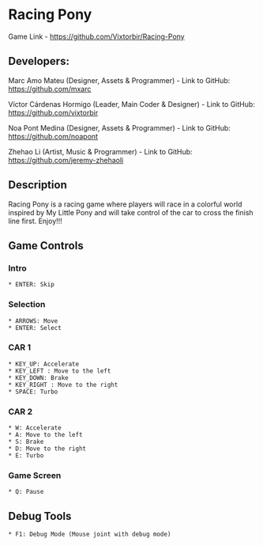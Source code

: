 # Racing Pony

Game Link - https://github.com/Vixtorbir/Racing-Pony

## Developers:

Marc Amo Mateu (Designer, Assets & Programmer) - Link to GitHub: https://github.com/mxarc

Víctor Cárdenas Hormigo (Leader, Main Coder & Designer) - Link to GitHub: https://github.com/vixtorbir

Noa Pont Medina (Designer, Assets & Programmer) - Link to GitHub: https://github.com/noapont

Zhehao Li (Artist, Music & Programmer) - Link to GitHub: https://github.com/jeremy-zhehaoli

## Description

Racing Pony is a racing game where players will race in a colorful world inspired by My Little Pony and will take control of the car to cross the finish line first. Enjoy!!!

## Game Controls
### Intro    
    * ENTER: Skip
### Selection
    * ARROWS: Move
    * ENTER: Select
### CAR 1
    * KEY_UP: Accelerate
    * KEY_LEFT : Move to the left
    * KEY_DOWN: Brake
    * KEY_RIGHT : Move to the right
    * SPACE: Turbo
### CAR 2
    * W: Accelerate
    * A: Move to the left
    * S: Brake
    * D: Move to the right
    * E: Turbo
### Game Screen
    * Q: Pause
## Debug Tools
    * F1: Debug Mode (Mouse joint with debug mode)

